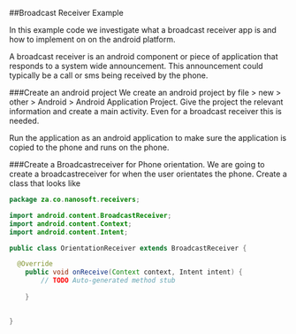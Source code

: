 ##Broadcast Receiver Example

In this example code we investigate what a broadcast receiver app is and how to implement on on the android platform.

A broadcast receiver is an android component or piece of application that responds to a system wide announcement. 
This announcement could typically be a call or sms being received by the phone.

###Create an android project
We create an android project by file > new > other > Android > Android Application Project.
Give the project the relevant information and create a main activity. Even for a broadcast receiver this is 
needed.

Run the application as an android application to make sure the application is copied to the phone and runs on
the phone.


###Create a Broadcastreceiver for Phone orientation.
We are going to create a broadcastreceiver for when the user orientates the phone. Create a class that looks like 


```java
package za.co.nanosoft.receivers;

import android.content.BroadcastReceiver;
import android.content.Context;
import android.content.Intent;

public class OrientationReceiver extends BroadcastReceiver {

  @Override
	public void onReceive(Context context, Intent intent) {
		// TODO Auto-generated method stub
		
	}
	

}
```
